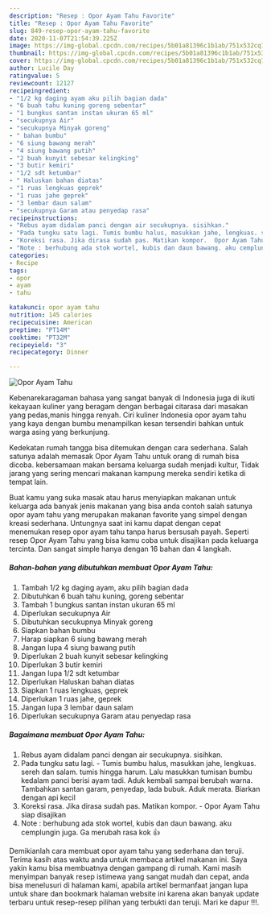 ```yaml
---
description: "Resep : Opor Ayam Tahu Favorite"
title: "Resep : Opor Ayam Tahu Favorite"
slug: 849-resep-opor-ayam-tahu-favorite
date: 2020-11-07T21:54:39.225Z
image: https://img-global.cpcdn.com/recipes/5b01a81396c1b1ab/751x532cq70/opor-ayam-tahu-foto-resep-utama.jpg
thumbnail: https://img-global.cpcdn.com/recipes/5b01a81396c1b1ab/751x532cq70/opor-ayam-tahu-foto-resep-utama.jpg
cover: https://img-global.cpcdn.com/recipes/5b01a81396c1b1ab/751x532cq70/opor-ayam-tahu-foto-resep-utama.jpg
author: Lucile Day
ratingvalue: 5
reviewcount: 12127
recipeingredient:
- "1/2 kg daging ayam﻿ aku pilih bagian dada"
- "6 buah tahu kuning goreng sebentar"
- "1 bungkus santan instan ukuran 65 ml"
- "secukupnya Air"
- "secukupnya Minyak goreng"
- " bahan bumbu"
- "6 siung bawang merah"
- "4 siung bawang putih"
- "2 buah kunyit sebesar kelingking"
- "3 butir kemiri"
- "1/2 sdt ketumbar"
- " Haluskan bahan diatas"
- "1 ruas lengkuas geprek"
- "1 ruas jahe geprek"
- "3 lembar daun salam"
- "secukupnya Garam atau penyedap rasa"
recipeinstructions:
- "Rebus ayam didalam panci dengan air secukupnya. sisihkan."
- "Pada tungku satu lagi. Tumis bumbu halus, masukkan jahe, lengkuas. sereh dan salam. tumis hingga harum. Lalu masukkan tumisan bumbu kedalam panci berisi ayam tadi. Aduk kembali sampai berubah warna. Tambahkan santan garam, penyedap, lada bubuk. Aduk merata. Biarkan dengan api kecil"
- "Koreksi rasa. Jika dirasa sudah pas. Matikan kompor.  Opor Ayam Tahu siap disajikan"
- "Note : berhubung ada stok wortel, kubis dan daun bawang. aku cemplungin juga. Ga merubah rasa kok 👍"
categories:
- Recipe
tags:
- opor
- ayam
- tahu

katakunci: opor ayam tahu 
nutrition: 145 calories
recipecuisine: American
preptime: "PT14M"
cooktime: "PT32M"
recipeyield: "3"
recipecategory: Dinner

---
```



![Opor Ayam Tahu](https://img-global.cpcdn.com/recipes/5b01a81396c1b1ab/751x532cq70/opor-ayam-tahu-foto-resep-utama.jpg)

Kebenarekaragaman bahasa yang sangat banyak di Indonesia juga di ikuti kekayaan kuliner yang beragam dengan berbagai citarasa dari masakan yang pedas,manis hingga renyah. Ciri kuliner Indonesia opor ayam tahu yang kaya dengan bumbu menampilkan kesan tersendiri bahkan untuk warga asing yang berkunjung.


Kedekatan rumah tangga bisa ditemukan dengan cara sederhana. Salah satunya adalah memasak Opor Ayam Tahu untuk orang di rumah bisa dicoba. kebersamaan makan bersama keluarga sudah menjadi kultur, Tidak jarang yang sering mencari makanan kampung mereka sendiri ketika di tempat lain.



Buat kamu yang suka masak atau harus menyiapkan makanan untuk keluarga ada banyak jenis makanan yang bisa anda contoh salah satunya opor ayam tahu yang merupakan makanan favorite yang simpel dengan kreasi sederhana. Untungnya saat ini kamu dapat dengan cepat menemukan resep opor ayam tahu tanpa harus bersusah payah.
Seperti resep Opor Ayam Tahu yang bisa kamu coba untuk disajikan pada keluarga tercinta. Dan sangat simple hanya dengan 16 bahan dan 4 langkah.


<!--inarticleads1-->

##### Bahan-bahan yang dibutuhkan membuat Opor Ayam Tahu:

1. Tambah 1/2 kg daging ayam﻿, aku pilih bagian dada
1. Dibutuhkan 6 buah tahu kuning, goreng sebentar
1. Tambah 1 bungkus santan instan ukuran 65 ml
1. Diperlukan secukupnya Air
1. Dibutuhkan secukupnya Minyak goreng
1. Siapkan  bahan bumbu
1. Harap siapkan 6 siung bawang merah
1. Jangan lupa 4 siung bawang putih
1. Diperlukan 2 buah kunyit sebesar kelingking
1. Diperlukan 3 butir kemiri
1. Jangan lupa 1/2 sdt ketumbar
1. Diperlukan  Haluskan bahan diatas
1. Siapkan 1 ruas lengkuas, geprek
1. Diperlukan 1 ruas jahe, geprek
1. Jangan lupa 3 lembar daun salam
1. Diperlukan secukupnya Garam atau penyedap rasa




<!--inarticleads2-->

##### Bagaimana membuat  Opor Ayam Tahu:

1. Rebus ayam didalam panci dengan air secukupnya. sisihkan.
1. Pada tungku satu lagi. - Tumis bumbu halus, masukkan jahe, lengkuas. sereh dan salam. tumis hingga harum. Lalu masukkan tumisan bumbu kedalam panci berisi ayam tadi. Aduk kembali sampai berubah warna. Tambahkan santan garam, penyedap, lada bubuk. Aduk merata. Biarkan dengan api kecil
1. Koreksi rasa. Jika dirasa sudah pas. Matikan kompor.  - Opor Ayam Tahu siap disajikan
1. Note : berhubung ada stok wortel, kubis dan daun bawang. aku cemplungin juga. Ga merubah rasa kok 👍




Demikianlah cara membuat opor ayam tahu yang sederhana dan teruji. Terima kasih atas waktu anda untuk membaca artikel makanan ini. Saya yakin kamu bisa membuatnya dengan gampang di rumah. Kami masih menyimpan banyak resep istimewa yang sangat mudah dan cepat, anda bisa menelusuri di halaman kami, apabila artikel bermanfaat jangan lupa untuk share dan bookmark halaman website ini karena akan banyak update terbaru untuk resep-resep pilihan yang terbukti dan teruji. Mari ke dapur !!!. 
